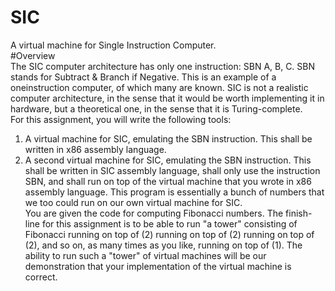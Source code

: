 # SIC  
A virtual machine for Single Instruction Computer.  
#Overview  
The SIC computer architecture has only one instruction: SBN A, B, C. SBN
stands for Subtract & Branch if Negative. This is an example of a oneinstruction computer, of which many are known. SIC is not a realistic computer architecture, in the sense that it would be worth implementing it in
hardware, but a theoretical one, in the sense that it is Turing-complete.  
For this assignment, you will write the following tools:  
1. A virtual machine for SIC, emulating the SBN instruction. This shall
be written in x86 assembly language.  
2. A second virtual machine for SIC, emulating the SBN instruction. This
shall be written in SIC assembly language, shall only use the instruction
SBN, and shall run on top of the virtual machine that you wrote in x86
assembly language. This program is essentially a bunch of numbers
that we too could run on our own virtual machine for SIC.  
You are given the code for computing Fibonacci numbers.
The finish-line for this assignment is to be able to run "a tower" consisting
of Fibonacci running on top of (2) running on top of (2) running on top of
(2), and so on, as many times as you like, running on top of (1). The ability
to run such a "tower" of virtual machines will be our demonstration that
your implementation of the virtual machine is correct.
